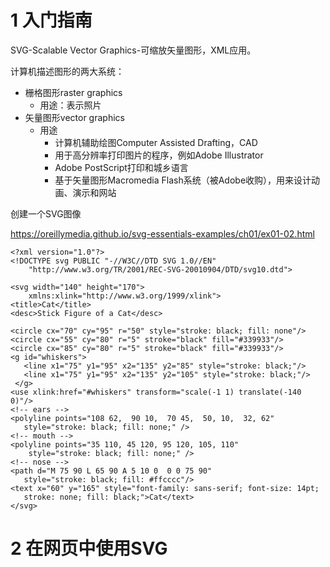 # 1 入门指南

SVG-Scalable Vector Graphics-可缩放矢量图形，XML应用。

计算机描述图形的两大系统：

- 栅格图形raster graphics
  - 用途：表示照片
- 矢量图形vector graphics
  - 用途
    - 计算机辅助绘图Computer Assisted Drafting，CAD
    - 用于高分辨率打印图片的程序，例如Adobe Illustrator
    - Adobe PostScript打印和城乡语言
    - 基于矢量图形Macromedia Flash系统（被Adobe收购），用来设计动画、演示和网站

创建一个SVG图像

https://oreillymedia.github.io/svg-essentials-examples/ch01/ex01-02.html

```SVG
<?xml version="1.0"?>
<!DOCTYPE svg PUBLIC "-//W3C//DTD SVG 1.0//EN"
    "http://www.w3.org/TR/2001/REC-SVG-20010904/DTD/svg10.dtd">

<svg width="140" height="170">
    xmlns:xlink="http://www.w3.org/1999/xlink">
<title>Cat</title>
<desc>Stick Figure of a Cat</desc>

<circle cx="70" cy="95" r="50" style="stroke: black; fill: none"/>
<circle cx="55" cy="80" r="5" stroke="black" fill="#339933"/>
<circle cx="85" cy="80" r="5" stroke="black" fill="#339933"/>
<g id="whiskers">
   <line x1="75" y1="95" x2="135" y2="85" style="stroke: black;"/>
   <line x1="75" y1="95" x2="135" y2="105" style="stroke: black;"/>
 </g>
<use xlink:href="#whiskers" transform="scale(-1 1) translate(-140 0)"/>
<!-- ears -->
<polyline points="108 62,  90 10,  70 45,  50, 10,  32, 62"
   style="stroke: black; fill: none;" />
<!-- mouth -->
<polyline points="35 110, 45 120, 95 120, 105, 110"
    style="stroke: black; fill: none;" />
<!-- nose -->
<path d="M 75 90 L 65 90 A 5 10 0  0 0 75 90"
   style="stroke: black; fill: #ffcccc"/>
<text x="60" y="165" style="font-family: sans-serif; font-size: 14pt;
   stroke: none; fill: black;">Cat</text>
</svg>
```

# 2 在网页中使用SVG

